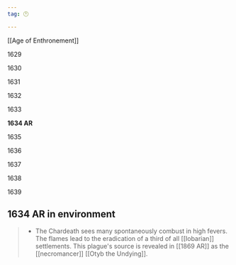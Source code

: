 ```yaml
---
tag: 🕛

---
```

[[Age of Enthronement]]


1629

1630

1631

1632

1633

**1634 AR**

1635

1636

1637

1638

1639



## 1634 AR in environment

>  - The Chardeath sees many spontaneously combust in high fevers. The flames lead to the eradication of a third of all [[Iobarian]] settlements. This plague's source is revealed in [[1869 AR]] as the [[necromancer]] [[Otyb the Undying]].






